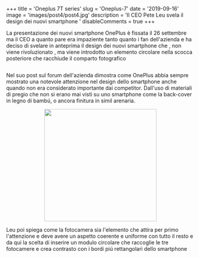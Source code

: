 +++ 
title = 'Oneplus 7T series' 
slug = 'Oneplus-7' 
date = '2019-09-16'
image = 'images/post4/post4.jpg' 
description = 'Il CEO Pete Leu svela il design dei nuovi smartphone ' 
disableComments = true
+++ 

La presentazione dei nuovi smartphone OnePlus è fissata il 26 settembre ma il CEO a quanto pare era impaziente tanto quanto i fan dell'azienda e ha deciso di svelare in anteprima il design dei nuovi smartphone che , non viene rivoluzionato , ma viene introdotto un elemento circolare nella scocca posteriore che racchiude il comparto fotografico
 
<div align="center">
<a class="image main" href="https://res.cloudinary.com/maltob03/image/upload/v1568820510/post4/1129530-600a09f38c7d46fae50eb57246adb319_b4wr57.png" data-lightbox="post2"><img class="image main" src="https://res.cloudinary.com/maltob03/image/upload/v1568820510/post4/1129530-600a09f38c7d46fae50eb57246adb319_b4wr57.png" alt="" width="" height="" /></a>
</div>

Nel suo post sul forum dell'azienda dimostra come OnePlus abbia sempre mostrato una notevole attenzione nel design dello smartphone anche quando non era considerato importante dai competitor. Dall'uso di materiali di pregio che non si erano mai visti su uno smartphone come la back-cover in legno di bambú, o ancora finitura in simil arenaria.

<div align="center">
<a class="" href="https://res.cloudinary.com/maltob03/image/upload/v1568820641/post4/6921815603733_2_s3pzbf.jpg" data-lightbox="post2"><img class="" src="https://res.cloudinary.com/maltob03/image/upload/v1568820641/post4/6921815603733_2_s3pzbf.jpg" alt="" width="300" height="300" /></a>
</div>

Leu poi spiega come la fotocamera sia l'elemento che attira per primo l'attenzione e deve avere un aspetto coerente e uniforme con tutto il resto e da qui la scelta di inserire un modulo circolare che raccoglie le tre fotocamere e crea contrasto con i bordi piú rettangolari dello smartphone

<div align="center">
<a class="image main" href="https://res.cloudinary.com/maltob03/image/upload/v1568820516/post4/1129635-1bc9534160c56ddba9cf3797ad8dd933_gphefa.png" data-lightbox="post2"><img class="image main" src="https://res.cloudinary.com/maltob03/image/upload/v1568820516/post4/1129635-1bc9534160c56ddba9cf3797ad8dd933_gphefa.png" alt="" width="" height="" /></a>
</div>

<div align="center">
<a class="image main" href="https://res.cloudinary.com/maltob03/image/upload/v1568820515/post4/1129634-aeeefcecc468306bf687a41a6ef575b0_g8cnvs.png" data-lightbox="post2"><img class="image main" src="https://res.cloudinary.com/maltob03/image/upload/v1568820515/post4/1129634-aeeefcecc468306bf687a41a6ef575b0_g8cnvs.png" alt="" width="" height="" /></a>
</div>